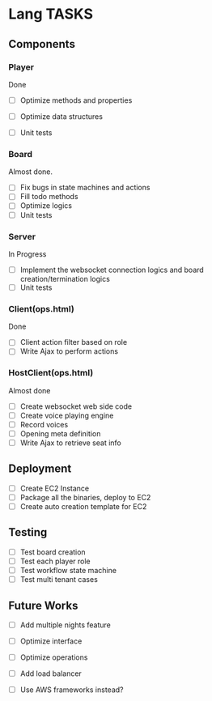 # Lang TASKS #

## Components ##

### Player ###

Done

- [ ]  Optimize methods and properties

- [ ] Optimize data structures
- [ ] Unit tests

### Board ###

Almost done.

- [ ] Fix bugs in state machines and actions
- [ ] Fill todo methods
- [ ] Optimize logics
- [ ] Unit tests

### Server ###

In Progress

- [ ] Implement the websocket connection logics and board creation/termination logics
- [ ] Unit tests

### Client(ops.html) ###

Done

- [ ] Client action filter based on role
- [ ] Write Ajax to perform actions

### HostClient(ops.html)

Almost done

- [ ] Create websocket web side code
- [ ] Create voice playing engine
- [ ] Record voices
- [ ] Opening meta definition
- [ ] Write Ajax to retrieve seat info

## Deployment ##

- [ ] Create EC2 Instance
- [ ] Package all the binaries, deploy to EC2
- [ ] Create auto creation template for EC2

## Testing ##

- [ ] Test board creation
- [ ] Test each player role
- [ ] Test workflow state machine
- [ ] Test multi tenant cases

## Future Works ##

- [ ] Add multiple nights feature
- [ ] Optimize interface
- [ ] Optimize operations
- [ ] Add load balancer
- [ ] Use AWS frameworks instead?

